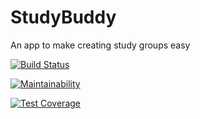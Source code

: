 # StudyBuddy

An app to make creating study groups easy

[![Build Status](https://travis-ci.org/geofot96/StudyBuddy.svg?branch=master)](https://travis-ci.org/geofot96/StudyBuddy)

[![Maintainability](https://api.codeclimate.com/v1/badges/d0aecda544bf21060638/maintainability)](https://codeclimate.com/github/geofot96/StudyBuddy/maintainability)

[![Test Coverage](https://api.codeclimate.com/v1/badges/d0aecda544bf21060638/test_coverage)](https://codeclimate.com/github/geofot96/StudyBuddy/test_coverage)

